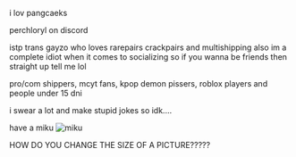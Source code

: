 i lov pangcaeks

perchloryl on discord


istp trans gayzo who loves rarepairs crackpairs and multishipping also im a complete idiot when it comes to 
socializing so if you wanna be friends then straight up tell me lol

pro/com shippers, mcyt fans, kpop demon pissers, roblox players and people under 15 dni

i swear a lot and make stupid jokes so idk....



have a miku 
![miku](https://github.com/user-attachments/assets/9f230896-47bb-4d9b-b70f-dfb4bdf23005)

HOW DO YOU CHANGE THE SIZE OF A PICTURE?????
